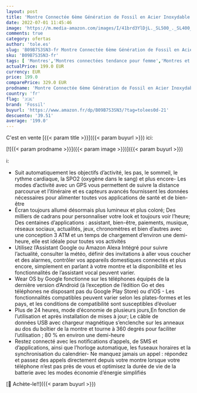 ```yaml
---
layout: post
title: 'Montre Connectée 6ème Génération de Fossil en Acier Inoxydable  Gunmetal  pour Femme avec Bracelet en Acier Inoxydable Gunmetal  FTW6078'
date: 2022-07-01 11:45:46
image: 'https://m.media-amazon.com/images/I/41brd3YlDjL._SL500_._SL400_.jpg'
comments: true
category: ofertas
author: 'tole.es'
slug: 'B09B7S3SN3-fr Montre Connectée 6ème Génération de Fossil en Acier...'
sku: 'B09B7S3SN3-fr'
tags: [ 'Montres','Montres connectées tendance pour femme','Montres et accessoires','Montres femme','fossil','🇫🇷', ]
actualPrice: 199.0 EUR
currency: EUR
price: 199.0
comparePrice: 329.0 EUR
prodname: 'Montre Connectée 6ème Génération de Fossil en Acier Inoxydable  Gunmetal  pour Femme avec Bracelet en Acier Inoxydable Gunmetal  FTW6078'
country: 'fr'
flag: '🇫🇷'
brand: 'Fossil'
buyurl: 'https://www.amazon.fr/dp/B09B7S3SN3/?tag=tolees0d-21'
descuento: '39.51'
average: '199.0'
---
```


C'est en vente [{{< param title >}}]({{< param buyurl >}}) ici:

[![{{< param prodname >}}]({{< param image >}})]({{< param buyurl >}})

ℹ️:

- Suit automatiquement les objectifs d’activité, les pas, le sommeil, le rythme cardiaque, la SPO2 (oxygène dans le sang) et plus encore- Les modes d’activité avec un GPS vous permettent de suivre la distance parcourue et l’itinéraire et es capteurs avancés fournissent les données nécessaires pour alimenter toutes vos applications de santé et de bien-être
- Écran toujours allumé désormais plus lumineux et plus coloré; Des milliers de cadrans pour personnaliser votre look et toujours voir l’heure; Des centaines d’applications : assistant, bien-être, paiements, musique, réseaux sociaux, actualités, jeux, chronomètres et bien d’autres avec une conception 3 ATM et un temps de chargement d’environ une demi-heure, elle est idéale pour toutes vos activités
- Utilisez l’Assistant Google ou Amazon Alexa Intégré pour suivre l’actualité, consulter la météo, définir des invitations à aller vous coucher et des alarmes, contrôler vos appareils domestiques connectés et plus encore, simplement en parlant à votre montre et la disponibilité et les fonctionnalités de l’assistant vocal peuvent varier.
- Wear OS by Google fonctionne sur les téléphones équipés de la dernière version d’Android (à l’exception de l’édition Go et des téléphones ne disposant pas du Google Play Store) ou d’iOS - Les fonctionnalités compatibles peuvent varier selon les plates-formes et les pays, et les conditions de compatibilité sont susceptibles d’évoluer
- Plus de 24 heures, mode d’économie de plusieurs jours,En fonction de l’utilisation et après installation de mises à jour; Le câble de données USB avec chargeur magnétique s’enclenche sur les anneaux au dos du boîtier de la montre et tourne à 360 degrés pour faciliter l’utilisation ; 80 % en environ une demi-heure
- Restez connecté avec les notifications d’appels, de SMS et d’applications, ainsi que l’horloge automatique, les fuseaux horaires et la synchronisation du calendrier- Ne manquez jamais un appel : répondez et passez des appels directement depuis votre montre lorsque votre téléphone n’est pas près de vous et optimisez la durée de vie de la batterie avec les modes économie d’énergie simplifiés

[🛒 Achète-le!!]({{< param buyurl >}})
